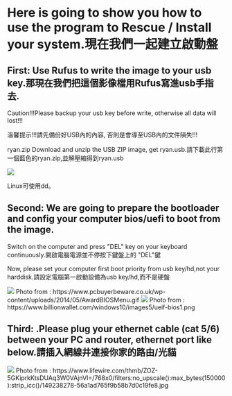 # Here is going to show you how to use the program to Rescue / Install your system.現在我們一起建立啟動盤

## First: Use Rufus to write the image to your usb key.那現在我們把這個影像檔用Rufus寫進usb手指去.

Caution!!!Please backup your usb key before write, otherwise all data will lost!!!

溫馨提示!!!請先備份好USB內的內容, 否則是會導至USB內的文件隕失!!!

ryan.zip Download and unzip the USB ZIP image, get ryan.usb.請下載此行第一個藍色的ryan.zip,並解壓縮得到ryan.usb

<img src="https://rufus.ie/pics/rufus_en.png" />

Linux可使用dd。

## Second: We are going to prepare the bootloader and config your computer bios/uefi to boot from the image.

Switch on the computer and press "DEL" key on your keyboard continuously.開啟電腦電源並不停按下鍵盤上的 "DEL"鍵

Now, please set your computer first boot priority from usb key/hd,not your harddisk.請設定電腦第一啟動設備為usb key/hd,而不是硬盤

<img src="https://www.pcbuyerbeware.co.uk/wp-content/uploads/2014/05/AwardBIOSMenu.gif" />
Photo from : https://www.pcbuyerbeware.co.uk/wp-content/uploads/2014/05/AwardBIOSMenu.gif

<img src="https://www.billionwallet.com/windows10/images5/ueif-bios1.png" />
Photo from : https://www.billionwallet.com/windows10/images5/ueif-bios1.png

## Third: .Please plug your ethernet cable (cat 5/6) between your PC and router, ethernet port like below.請插入網線井連接你家的路由/光貓
<img src="https://www.lifewire.com/thmb/ZOZ-5GKiprkKtsDUAq3W0VAjnVI=/768x0/filters:no_upscale():max_bytes(150000):strip_icc()/149238278-56a1ad765f9b58b7d0c19fe8.jpg" />
Photo from : https://www.lifewire.com/thmb/ZOZ-5GKiprkKtsDUAq3W0VAjnVI=/768x0/filters:no_upscale():max_bytes(150000):strip_icc()/149238278-56a1ad765f9b58b7d0c19fe8.jpg
